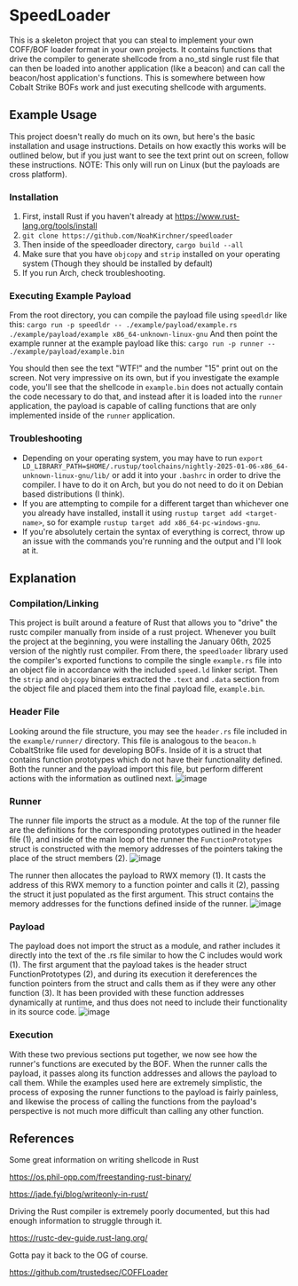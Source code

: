# SpeedLoader
This is a skeleton project that you can steal to implement your own COFF/BOF loader format in your own projects. It contains functions that drive the compiler to generate shellcode from a no_std single rust file that can then be loaded into another application (like a beacon) and can call the beacon/host application's functions. This is somewhere between how Cobalt Strike BOFs work and just executing shellcode with arguments.

## Example Usage
This project doesn't really do much on its own, but here's the basic installation and usage instructions. Details on how exactly this works will be outlined below, but if you just want to see the text print out on screen, follow these instructions. NOTE: This only will run on Linux (but the payloads are cross platform).
### Installation
1. First, install Rust if you haven't already at https://www.rust-lang.org/tools/install
2. `git clone https://github.com/NoahKirchner/speedloader`
3. Then inside of the speedloader directory, `cargo build --all`
4. Make sure that you have `objcopy` and `strip` installed on your operating system (Though they should be installed by default)
5. If you run Arch, check troubleshooting.

### Executing Example Payload 
From the root directory, you can compile the payload file using `speedldr` like this:
`cargo run -p speedldr -- ./example/payload/example.rs ./example/payload/example x86_64-unknown-linux-gnu`
And then point the example runner at the example payload like this:
`cargo run -p runner -- ./example/payload/example.bin`

You should then see the text "WTF!" and the number "15" print out on the screen. Not very impressive on its own, but if you investigate the example code, you'll see that the shellcode in `example.bin` does not actually contain the code necessary to do that, and instead after it is loaded into the `runner` application, the payload is capable of calling functions that are only implemented inside of the `runner` application.

### Troubleshooting
* Depending on your operating system, you may have to run `export LD_LIBRARY_PATH=$HOME/.rustup/toolchains/nightly-2025-01-06-x86_64-unknown-linux-gnu/lib/` or add it into your `.bashrc` in order to drive the compiler. I have to do it on Arch, but you do not need to do it on Debian based distributions (I think).
* If you are attempting to compile for a different target than whichever one you already have installed, install it using `rustup target add <target-name>`, so for example `rustup target add x86_64-pc-windows-gnu`.
* If you're absolutely certain the syntax of everything is correct, throw up an issue with the commands you're running and the output and I'll look at it.

## Explanation
### Compilation/Linking
This project is built around a feature of Rust that allows you to "drive" the rustc compiler manually from inside of a rust project. Whenever you built the project at the beginning, you were installing the January 06th, 2025 version of the nightly rust compiler. From there, the `speedloader` library used the compiler's exported functions to compile the single `example.rs` file into an object file in accordance with the included `speed.ld` linker script. Then the `strip` and `objcopy` binaries extracted the `.text` and `.data` section from the object file and placed them into the final payload file, `example.bin`.
### Header File
Looking around the file structure, you may see the `header.rs` file included in the `example/runner/` directory. This file is analogous to the `beacon.h` CobaltStrike file used for developing BOFs. Inside of it is a struct that contains function prototypes which do not have their functionality defined. Both the runner and the payload import this file, but perform different actions with the information as outlined next.
![image](https://github.com/user-attachments/assets/f4494509-9395-4a45-a816-57e7be8558d4)

### Runner 
The runner file imports the struct as a module. At the top of the runner file are the definitions for the corresponding prototypes outlined in the header file (1), and inside of the main loop of the runner the `FunctionPrototypes` struct is constructed with the memory addresses of the pointers taking the place of the struct members (2).
![image](https://github.com/user-attachments/assets/563486ee-dd09-4a9e-b883-0f2b835d0de4)


The runner then allocates the payload to RWX memory (1). It casts the address of this RWX memory to a function pointer and calls it (2), passing the struct it just populated as the first argument. This struct contains the memory addresses for the functions defined inside of the runner.
![image](https://github.com/user-attachments/assets/357efb1b-56d3-40de-8cde-c698fb8bcd53)


### Payload 
The payload does not import the struct as a module, and rather includes it directly into the text of the .rs file similar to how the C includes would work (1). The first argument that the payload takes is the header struct FunctionPrototypes (2), and during its execution it dereferences the function pointers from the struct and calls them as if they were any other function (3). It has been provided with these function addresses dynamically at runtime, and thus does not need to include their functionality in its source code.
![image](https://github.com/user-attachments/assets/5d9e64de-09e9-4a29-a6f4-3399ff0b5057)


### Execution 
With these two previous sections put together, we now see how the runner's functions are executed by the BOF. When the runner calls the payload, it passes along its function addresses and allows the payload to call them. While the examples used here are extremely simplistic, the process of exposing the runner functions to the payload is fairly painless, and likewise the process of calling the functions from the payload's perspective is not much more difficult than calling any other function.

## References
Some great information on writing shellcode in Rust

https://os.phil-opp.com/freestanding-rust-binary/

https://jade.fyi/blog/writeonly-in-rust/

Driving the Rust compiler is extremely poorly documented, but this had enough information to struggle through it.

https://rustc-dev-guide.rust-lang.org/

Gotta pay it back to the OG of course.

https://github.com/trustedsec/COFFLoader

